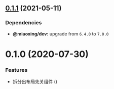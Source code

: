 ## [0.1.1](https://github.com/miaoxing/mxjs-layout/compare/v0.1.0...v0.1.1) (2021-05-11)





### Dependencies

* **@miaoxing/dev:** upgrade from `6.4.0` to `7.0.0`

# 0.1.0 (2020-07-30)


### Features

* 拆分出布局先关组件 ([](https://github.com/miaoxing/mxjs-layout/commit/))
